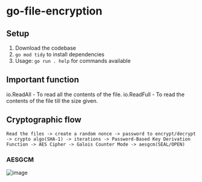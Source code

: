 # go-file-encryption

## Setup
1) Download the codebase
2) `go mod tidy` to install dependencies
3) Usage: `go run . help` for commands available

## Important function
io.ReadAll - To read all the contents of the file.
io.ReadFull - To read the contents of the file till the size given.

## Cryptographic flow
```
Read the files -> create a random nonce -> password to encrypt/decrypt -> crypto algo(SHA-1) -> iterations -> Password-Based Key Derivation Function -> AES Cipher -> Galois Counter Mode -> aesgcm(SEAL/OPEN)
```

### AESGCM
![image](https://github.com/Harshak777/go-file-encryption/assets/33751325/84c8a90c-e1f2-4579-a2f9-84a07e79d11b)

